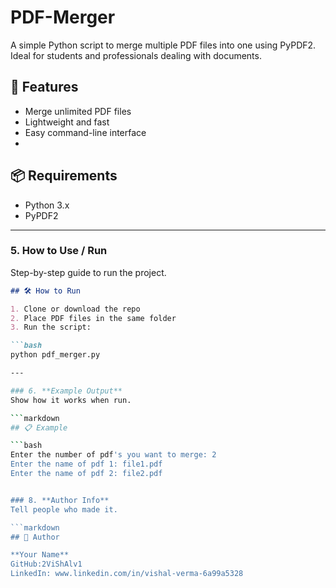 # PDF-Merger
A simple Python script to merge multiple PDF files into one using PyPDF2. Ideal for students and professionals dealing with documents.

## 🚀 Features
- Merge unlimited PDF files
- Lightweight and fast
- Easy command-line interface
- 
## 📦 Requirements
- Python 3.x
- PyPDF2


---

### 5. **How to Use / Run**
Step-by-step guide to run the project.

```markdown
## 🛠️ How to Run

1. Clone or download the repo
2. Place PDF files in the same folder
3. Run the script:

```bash
python pdf_merger.py

---

### 6. **Example Output**
Show how it works when run.

```markdown
## 📋 Example

```bash
Enter the number of pdf's you want to merge: 2
Enter the name of pdf 1: file1.pdf
Enter the name of pdf 2: file2.pdf


### 8. **Author Info**
Tell people who made it.

```markdown
## 👤 Author

**Your Name**  
GitHub:2ViShAlv1   
LinkedIn: www.linkedin.com/in/vishal-verma-6a99a5328

